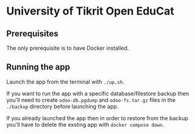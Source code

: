# University of Tikrit Open EduCat

## Prerequisites

The only prerequisite is to have Docker installed.

## Running the app

Launch the app from the terminal with `./up.sh`.

If you want to run the app with a specific database/filestore backup then you'll need to create `odoo-db.pgdump` and `odoo-fs.tar.gz` files in the `./backup` directory before launching the app.

If you already launched the app then in order to restore from the backup you'll have to delete the exsting app with `docker compose down`.
